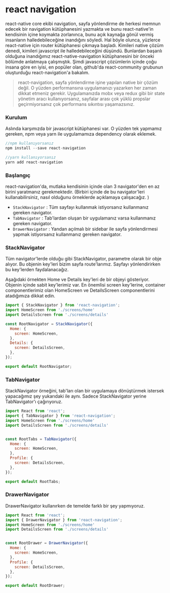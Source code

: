 # react navigation

react-native core ekibi navigation, sayfa yönlendirme de herkesi memnun edecek bir navigation kütüphanesini yazmakta ve bunu react-native'in kendisinin içine koymakta zorlanınca, bunu açık kaynağa gönül vermiş insanların halledebileceğine inandığını söyledi. Hal böyle olunca, yüzlerce react-native için router kütüphanesi çıkmaya başladı. Kimileri native çözüm denedi, kimileri javascript ile halledebileceğini düşündü. Bunlardan başarılı olduğuna inandığımız react-native-navigation kütüphanesini bir önceki bölümde anlatmaya çalışmıştık. Şimdi javascript çözümlerin içinde çoğu insana göre en iyisi, en popüler olan, github'da react-community grubunun oluşturduğu react-navigation'a bakalım.

> react-navigation, sayfa yönlendirme işine yapılan native bir çözüm değil. O yüzden performansına uygulamanızı yazarken her zaman dikkat etmeniz gerekir. Uygulamanızda mobx veya redux gibi bir state yönetim aracı kullanıyorsanız, sayfalar arası çok yüklü propslar geçirmiyorsanız çok performans sıkıntısı yaşamazsınız.

### Kurulum

Aslında karşımızda bir javascript kütüphanesi var. O yüzden tek yapmamız gereken, npm veya yarn ile uygulamamıza dependency olarak eklemek.

```js
//npm kullanıyorsanız
npm install --save react-navigation

//yarn kullanıyorsanız
yarn add react-navigation
```

### Başlangıç

react-navigation'da, mutlaka kendisinin içinde olan 3 navigator'den en az birini yaratmanız gerekmektedir. \(Birbiri içinde de bu navigator'leri kullanabilirsiniz, nasıl olduğunu örneklerde açıklamaya çalışacağız. \)

* `StackNavigator` : Tüm sayfayı kullanmak istiyorsanız kullanmanız gereken navigator. 
* `TabNavigator` : Tab'lardan oluşan bir uygulamanız varsa kullanmanız gereken navigator.
* `DrawerNavigator` : Yandan açılmalı bir sidebar ile sayfa yönlendirmesi yapmak istiyorsanız kullanmanız gereken navigator.

### StackNavigator

Tüm navigator'lerde olduğu gibi StackNavigator, parametre olarak bir obje alıyor. Bu objenin key'leri bizim sayfa route'larımız. Sayfayı yönlendirirken bu key'lerden faydalanacağız.

Aşağıdaki örnekten Home ve Details key'leri de bir objeyi gösteriyor. Objenin içinde sabit key'lerimiz var. En önemlisi screen key'lerine, container componentlerimiz olan HomeScreen ve DetailsScreen componentlerini atadığımıza dikkat edin.

```jsx
import { StackNavigator } from 'react-navigation';
import HomeScreen from './screens/home'
import DetailsScreen from './screens/details'

const RootNavigator = StackNavigator({
  Home: {
    screen: HomeScreen,
  },
  Details: {
    screen: DetailsScreen,
  },
});

export default RootNavigator;
```

### TabNavigator

StackNavigator örneğini, tab'ları olan bir uygulamaya dönüştürmek istersek yapacağımız şey yukarıdaki ile aynı. Sadece StackNavigator yerine TabNavigator'ı çağırıyoruz.

```jsx
import React from 'react';
import { TabNavigator } from 'react-navigation';
import HomeScreen from './screens/home'
import DetailsScreen from './screens/details'


const RootTabs = TabNavigator({
  Home: {
    screen: HomeScreen,
  },
  Profile: {
    screen: DetailsScreen,
  },
});

export default RootTabs;
```

### DrawerNavigator

DrawerNavigator kullanırken de temelde farklı bir şey yapmıyoruz.

```jsx
import React from 'react';
import { DrawerNavigator } from 'react-navigation';
import HomeScreen from './screens/home'
import DetailsScreen from './screens/details'


const RootDrawer = DrawerNavigator({
  Home: {
    screen: HomeScreen,
  },
  Profile: {
    screen: DetailsScreen,
  },
});

export default RootDrawer;
```




